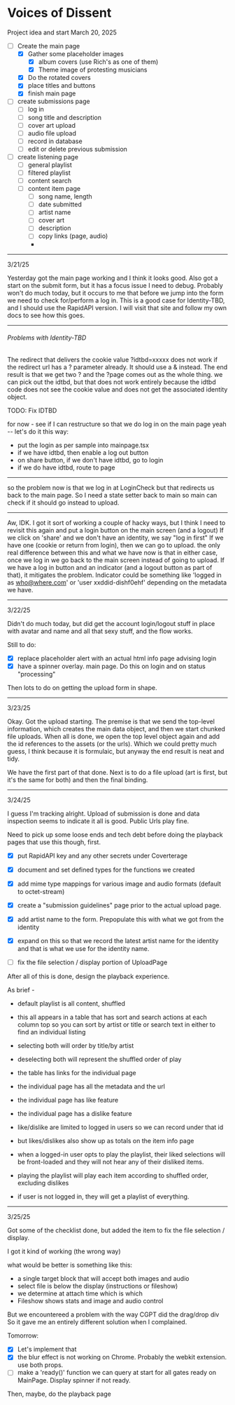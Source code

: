 # Voices of Dissent

Project idea and start March 20, 2025

- [ ] Create the main page
  - [X] Gather some placeholder images 
    - [X] album covers (use Rich's as one of them)
    - [x] Theme image of protesting musicians
  - [X] Do the rotated covers 
  - [X] place titles and buttons
  - [X] finish main page
- [ ] create submissions page
  - [ ] log in 
  - [ ] song title and description
  - [ ] cover art upload
  - [ ] audio file upload
  - [ ] record in database
  - [ ] edit or delete previous submission

- [ ] create listening page
  - [ ] general playlist
  - [ ] filtered playlist
  - [ ] content search
  - [ ] content item page
    - [ ] song name, length
    - [ ] date submitted
    - [ ] artist name
    - [ ] cover art
    - [ ] description
    - [ ] copy links (page, audio)
    - 

----
3/21/25

Yesterday got the main page working and I think it looks good.
Also got a start on the submit form, but it has a focus issue I need to debug.
Probably won't do much today, but it occurs to me that before we jump into the form
we need to check for/perform a log in.  This is a good case for Identity-TBD, and I should use
the RapidAPI version.  I will visit that site and follow my own docs to see how this goes.

---
###### Problems with Identity-TBD
The redirect that delivers the cookie value ?idtbd=xxxxx does not work if the redirect
url has a ? parameter already.  It should use a & instead.  The end result is that we get
two ? and the ?page comes out as the whole thing. we can pick out the idtbd, but that
does not work entirely because the idtbd code does not see the cookie value and does not
get the associated identity object.

TODO: Fix IDTBD

for now - see if I can restructure so that we do log in on the main page 
yeah -- let's do it this way:
- put the login as per sample into mainpage.tsx
- if we have idtbd, then enable a log out button
- on share button, if we don't have idtbd, go to login
- if we do have idtbd, route to page

---
so the problem now is that we log in at LoginCheck but that redirects us back to the 
main page. So I need a state setter back to main so main can check if it should go 
instead to upload.

---
Aw, IDK.  I got it sort of working a couple of hacky ways, but I think I need to revisit this again
and put a login button on the main screen (and a logout)
If we click on 'share' and we don't have an identity, we say "log in first"
If we have one (cookie or return from login), then we can go to upload.
the only real difference between this and what we have now is that in either case, 
once we log in we go back to the main screen instead of going to upload.  If we have
a log in button and an indicator (and a logout button as part of that), it mitigates 
the problem.
Indicator could be something like 'logged in as who@where.com' or 'user xxddid-dishf0ehf'
depending on the metadata we have.

---
3/22/25

Didn't do much today, but did get the account login/logout stuff in place with avatar and name
and all that sexy stuff, and the flow works.

Still to do:

- [X] replace placeholder alert with an actual html info page advising login
- [X] have a spinner overlay. main page. Do this on login and on status "processing"

Then lots to do on getting the upload form in shape.

---
3/23/25

Okay. Got the upload starting.  The premise is that we send the top-level information, which 
creates the main data object, and then we start chunked file uploads.
When all is done, we open the top level object again and add the id references to the
assets (or the urls). Which we could pretty much guess, I think because it is formulaic, 
but anyway the end result is neat and tidy.

We have the first part of that done.
Next is to do a file upload (art is first, but it's the same for both)
and then the final binding.

----
3/24/25

I guess I'm tracking alright.  Upload of submission is done and data inspection
seems to indicate it all is good. Public Urls play fine.

Need to pick up some loose ends and tech debt before doing the playback pages that
use this though, first.

- [X] put RapidAPI key and any other secrets under Coverterage
- [x] document and set defined types for the functions we created
- [X] add mime type mappings for various image and audio formats (default to octet-stream)

- [X] create a "submission guidelines" page prior to the actual upload page.
- [X] add artist name to the form. Prepopulate this with what we got from the identity
- [X] expand on this so that we record the latest artist name for the identity and that 
is what we use for the identity name.
- [ ] fix the file selection / display portion of UploadPage

After all of this is done, design the playback experience.

As brief - 
- default playlist is all content, shuffled
- this all appears in a table that has sort and search actions at each column top so you can
sort by artist or title or search text in either to find an individual listing
- selecting both will order by title/by artist
- deselecting both will represent the shuffled order of play
- the table has links for the individual page
- the individual page has all the metadata and the url
- the individual page has like feature
- the individual page has a dislike feature
- like/dislike are limited to logged in users so we can record under that id
- but likes/dislikes also show up as totals on the item info page
- when a logged-in user opts to play the playlist, their liked selections will be front-loaded
and they will not hear any of their disliked items. 

- playing the playlist will play each item according to shuffled order, excluding dislikes
- if user is not logged in, they will get a playlist of everything.

---
3/25/25

Got some of the checklist done, but added the item to fix the file selection / display.

I got it kind of working (the wrong way)

what would be better is something like this:

- a single target block that will accept both images and audio
- select file is below the display (instructions or fileshow)
- we determine at attach time which is which
- Fileshow shows stats and image and audio control

But we encountereed a problem with the way CGPT did the drag/drop div
So it gave me an entirely different solution when I complained.

Tomorrow:
- [X] Let's implement that
- [X] the blur effect is not working on Chrome. Probably the webkit extension. use both props.
- [ ] make a 'ready()' function we can query at start for all gates ready on MainPage. Display spinner if not ready.

Then, maybe, do the playback page


  

